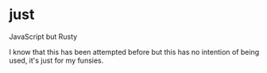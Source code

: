 # just
JavaScript but Rusty

I know that this has been attempted before but this has no intention of being used, it's just for my funsies.
